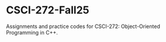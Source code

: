 # CSCI-272-Fall25
Assignments and practice codes for CSCI-272: Object-Oriented  Programming in C++.
